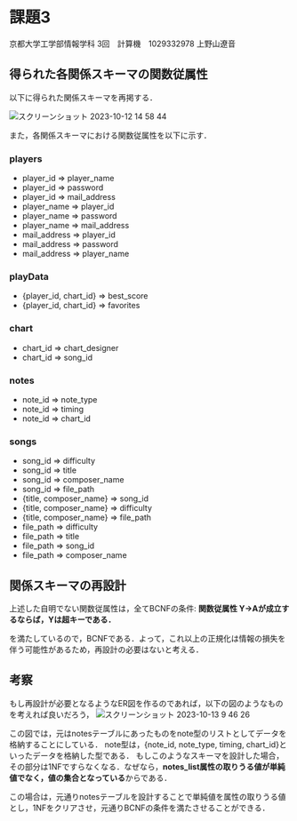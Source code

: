 # 課題3

京都大学工学部情報学科 3回　計算機　1029332978 上野山遼音

## 得られた各関係スキーマの関数従属性
以下に得られた関係スキーマを再掲する．

<a id="schema"></a>
![スクリーンショット 2023-10-12 14 58 44](https://github.com/Mntisgod/isle4RhythmGame/assets/83445886/352541bf-7cd5-4a62-848b-2ca0b282fb90) 

また，各関係スキーマにおける関数従属性を以下に示す．

### players
- player_id => player_name
- player_id => password
- player_id => mail_address
- player_name => player_id
- player_name => password
- player_name => mail_address
- mail_address => player_id
- mail_address => password
- mail_address => player_name

### playData
- {player_id, chart_id} => best_score
- {player_id, chart_id} => favorites

### chart
- chart_id => chart_designer
- chart_id => song_id

### notes
- note_id => note_type
- note_id => timing
- note_id => chart_id

### songs

- song_id => difficulty
- song_id => title
- song_id => composer_name
- song_id => file_path
- {title, composer_name} => song_id
- {title, composer_name} => difficulty
- {title, composer_name} => file_path
- file_path => difficulty
- file_path => title
- file_path => song_id
- file_path => composer_name

## 関係スキーマの再設計

上述した自明でない関数従属性は，全てBCNFの条件: **関数従属性 Y->Aが成立するならば，Yは超キーである．**

を満たしているので，BCNFである．よって，これ以上の正規化は情報の損失を伴う可能性があるため，再設計の必要はないと考える．


## 考察
もし再設計が必要となるようなER図を作るのであれば，以下の図のようなものを考えれば良いだろう，
![スクリーンショット 2023-10-13 9 46 26](https://github.com/Mntisgod/isle4RhythmGame/assets/83445886/d44171ea-23b6-48f3-9489-d3b8810e7e4f)

この図では，元はnotesテーブルにあったものをnote型のリストとしてデータを格納することにしている．
note型は，{note_id, note_type, timing, chart_id}といったデータを格納した型である．
もしこのようなスキーマを設計した場合，その部分は1NFですらなくなる．なぜなら，**notes_list属性の取りうる値が単純値でなく，値の集合となっている**からである．

この場合は，元通りnotesテーブルを設計することで単純値を属性の取りうる値とし，1NFをクリアさせ，元通りBCNFの条件を満たさせることができる．


